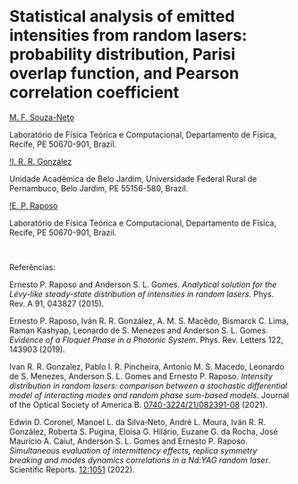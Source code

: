 # Statistical analysis of emitted intensities from random lasers: probability distribution, Parisi overlap function, and Pearson correlation coefficient

[M. F. Souza-Neto](https://github.com/Ell-neto)

Laboratório de Física Teórica e Computacional, Departamento de Física, Recife, PE 50670-901, Brazil.

[!I. R. R. González](ivanroaroa@gmail.com)

Unidade Acadêmica de Belo Jardim, Universidade Federal Rural de Pernambuco, Belo Jardim, PE 55156-580, Brazil.

[!E. P. Raposo](ernesto.raposo@ufpe.br)

Laboratório de Física Teórica e Computacional, Departamento de Física, Recife, PE 50670-901, Brazil.


&nbsp;



Referências:

Ernesto P. Raposo and Anderson S. L. Gomes. *Analytical solution for the Lévy-like steady-state distribution of intensities in random lasers*. Phys. Rev. A 91, 043827 (2015).

Ernesto P. Raposo, Iván R. R. González, A. M. S. Macêdo, Bismarck C. Lima, Raman Kashyap, Leonardo de S. Menezes and Anderson S. L. Gomes. 
*Evidence of a Floquet Phase in a Photonic System*. Phys. Rev. Letters 122, 143903 (2019).

Ivan R. R. Gonzalez, Pablo I. R. Pincheira, Antonio M. S. Macedo, Leonardo de S. Menezes, Anderson S. L. Gomes and Ernesto P. Raposo.
*Intensity distribution in random lasers: comparison between a stochastic differential model of interacting modes and random phase sum-based models*. Journal of the Optical Society of America B. [0740-3224/21/082391-08](https://doi.org/10.1364/JOSAB.433317) (2021).

Edwin D. Coronel, Manoel L. da Silva‑Neto, André L. Moura, Iván R. R. González, Roberta S. Pugina, Eloísa G. Hilário, Euzane G. da Rocha, José Maurício A. Caiut, Anderson S. L. Gomes and Ernesto P. Raposo. 
*Simultaneous evaluation of intermittency effects, replica symmetry breaking and modes dynamics correlations in a Nd:YAG random laser*. Scientific Reports. [12:1051](https://doi.org/10.1038/s41598-022-05090-5) (2022).
